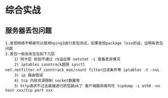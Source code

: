 # 综合实战

## 服务器丢包问题
    1.发现网络不畅是可以使用hping3进行丢包测试，如果发现package loss的话，证明有丢包问题
    2.丢包一般会发生在如下几层
        1）网卡层 校验不通过 rb溢出等 netstat -i 查看丢弃情况
        2) iptables conntrack超限 sysctl net.netfilter.nf_conntrack_max/count filter过滤条件等 iptables -t -nvL
        3) ip 路由错误
        4) tcp 内核资源限制 socket数量等 
        5）http请求不过去直接进行抓包就ok了 客户端服务端均可 tcpdump -i eth0 -nn host xxx/tcp port xxx